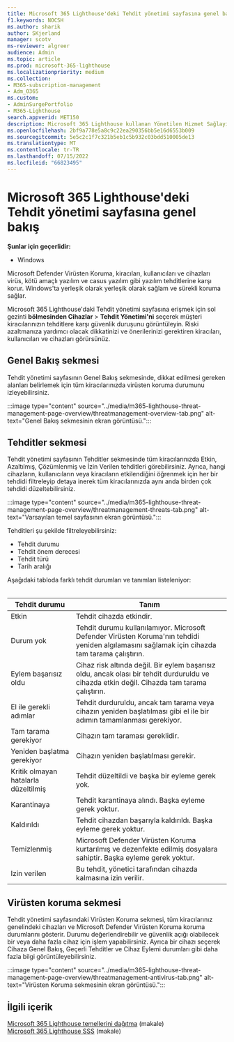 ```yaml
---
title: Microsoft 365 Lighthouse'deki Tehdit yönetimi sayfasına genel bakış
f1.keywords: NOCSH
ms.author: sharik
author: SKjerland
manager: scotv
ms-reviewer: algreer
audience: Admin
ms.topic: article
ms.prod: microsoft-365-lighthouse
ms.localizationpriority: medium
ms.collection:
- M365-subscription-management
- Adm_O365
ms.custom:
- AdminSurgePortfolio
- M365-Lighthouse
search.appverid: MET150
description: Microsoft 365 Lighthouse kullanan Yönetilen Hizmet Sağlayıcıları (MSP) için Tehdit yönetimi sayfası hakkında bilgi edinin.
ms.openlocfilehash: 2bf9a778e5a8c9c22ea290356bb5e16d6553b009
ms.sourcegitcommit: 5e5c2c1f7c321b5eb1c5b932c03bdd510005de13
ms.translationtype: MT
ms.contentlocale: tr-TR
ms.lasthandoff: 07/15/2022
ms.locfileid: "66823495"
---
```

# <a name="overview-of-the-threat-management-page-in-microsoft-365-lighthouse"></a>Microsoft 365 Lighthouse'deki Tehdit yönetimi sayfasına genel bakış 

**Şunlar için geçerlidir:**

- Windows

Microsoft Defender Virüsten Koruma, kiracıları, kullanıcıları ve cihazları virüs, kötü amaçlı yazılım ve casus yazılım gibi yazılım tehditlerine karşı korur. Windows'ta yerleşik olarak yerleşik olarak sağlam ve sürekli koruma sağlar.  
  
Microsoft 365 Lighthouse'daki Tehdit yönetimi sayfasına erişmek için sol gezinti **bölmesinden Cihazlar** > **Tehdit Yönetimi'ni** seçerek müşteri kiracılarınızın tehditlere karşı güvenlik duruşunu görüntüleyin. Riski azaltmanıza yardımcı olacak dikkatinizi ve önerilerinizi gerektiren kiracıları, kullanıcıları ve cihazları görürsünüz.  
  
## <a name="overview-tab"></a>Genel Bakış sekmesi  
  
Tehdit yönetimi sayfasının Genel Bakış sekmesinde, dikkat edilmesi gereken alanları belirlemek için tüm kiracılarınızda virüsten koruma durumunu izleyebilirsiniz.

:::image type="content" source="../media/m365-lighthouse-threat-management-page-overview/threatmanagement-overview-tab.png" alt-text="Genel Bakış sekmesinin ekran görüntüsü.":::

## <a name="threats-tab"></a>Tehditler sekmesi

Tehdit yönetimi sayfasının Tehditler sekmesinde tüm kiracılarınızda Etkin, Azaltılmış, Çözümlenmiş ve İzin Verilen tehditleri görebilirsiniz. Ayrıca, hangi cihazların, kullanıcıların veya kiracıların etkilendiğini öğrenmek için her bir tehdidi filtreleyip detaya inerek tüm kiracılarınızda aynı anda birden çok tehdidi düzeltebilirsiniz.

:::image type="content" source="../media/m365-lighthouse-threat-management-page-overview/threatmanagement-threats-tab.png" alt-text="Varsayılan temel sayfasının ekran görüntüsü.":::
  
Tehditleri şu şekilde filtreleyebilirsiniz:

- Tehdit durumu
- Tehdit önem derecesi
- Tehdit türü
- Tarih aralığı

Aşağıdaki tabloda farklı tehdit durumları ve tanımları listeleniyor:<br><br>

| Tehdit durumu | Tanım |
|---|---|
| Etkin | Tehdit cihazda etkindir. |
| Durum yok | Tehdit durumu kullanılamıyor. Microsoft Defender Virüsten Koruma'nın tehdidi yeniden algılamasını sağlamak için cihazda tam tarama çalıştırın. |
| Eylem başarısız oldu | Cihaz risk altında değil. Bir eylem başarısız oldu, ancak olası bir tehdit durduruldu ve cihazda etkin değil. Cihazda tam tarama çalıştırın. |
| El ile gerekli adımlar | Tehdit durduruldu, ancak tam tarama veya cihazın yeniden başlatılması gibi el ile bir adımın tamamlanması gerekiyor. |
| Tam tarama gerekiyor | Cihazın tam taraması gereklidir. |
| Yeniden başlatma gerekiyor | Cihazın yeniden başlatılması gerekir. |
| Kritik olmayan hatalarla düzeltilmiş | Tehdit düzeltildi ve başka bir eyleme gerek yok. |
| Karantinaya | Tehdit karantinaya alındı. Başka eyleme gerek yoktur. |
| Kaldırıldı | Tehdit cihazdan başarıyla kaldırıldı. Başka eyleme gerek yoktur. |
| Temizlenmiş | Microsoft Defender Virüsten Koruma kurtarılmış ve dezenfekte edilmiş dosyalara sahiptir. Başka eyleme gerek yoktur. |
| Izin verilen | Bu tehdit, yönetici tarafından cihazda kalmasına izin verilir. | 

## <a name="antivirus-protection-tab"></a>Virüsten koruma sekmesi

Tehdit yönetimi sayfasındaki Virüsten Koruma sekmesi, tüm kiracılarınız genelindeki cihazları ve Microsoft Defender Virüsten Koruma koruma durumlarını gösterir. Durumu değerlendirebilir ve güvenlik açığı olabilecek bir veya daha fazla cihaz için işlem yapabilirsiniz. Ayrıca bir cihazı seçerek Cihaza Genel Bakış, Geçerli Tehditler ve Cihaz Eylemi durumları gibi daha fazla bilgi görüntüleyebilirsiniz.

:::image type="content" source="../media/m365-lighthouse-threat-management-page-overview/threatmanagement-antivirus-tab.png" alt-text="Virüsten Koruma sekmesinin ekran görüntüsü.":::

## <a name="related-content"></a>İlgili içerik

[Microsoft 365 Lighthouse temellerini dağıtma](m365-lighthouse-deploy-baselines.md) (makale)\
[Microsoft 365 Lighthouse SSS](m365-lighthouse-faq.yml) (makale)
